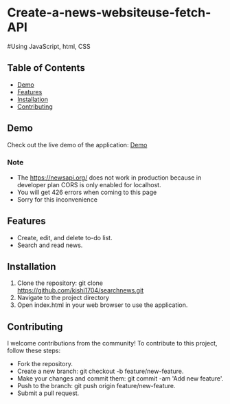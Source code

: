 # Create-a-news-websiteuse-fetch-API

#Using JavaScript, html, CSS

## Table of Contents
- [Demo](#demo)
- [Features](#features)
- [Installation](#installation)
- [Contributing](#contributing)

## Demo
Check out the live demo of the application: [Demo](https://kishi1704.github.io/searchnews/)
### Note
 - The https://newsapi.org/ does not work in production because in developer plan CORS is only enabled for localhost.
 - You will get 426 errors when coming to this page
 - Sorry for this inconvenience
   
## Features
- Create, edit, and delete to-do list.
- Search and read news.

## Installation
1. Clone the repository:
   git clone https://github.com/kishi1704/searchnews.git
2. Navigate to the project directory
3. Open index.html in your web browser to use the application.

## Contributing
I welcome contributions from the community! To contribute to this project, follow these steps:
 - Fork the repository.
 - Create a new branch: git checkout -b feature/new-feature.
 - Make your changes and commit them: git commit -am 'Add new feature'.
 - Push to the branch: git push origin feature/new-feature.
 - Submit a pull request.


